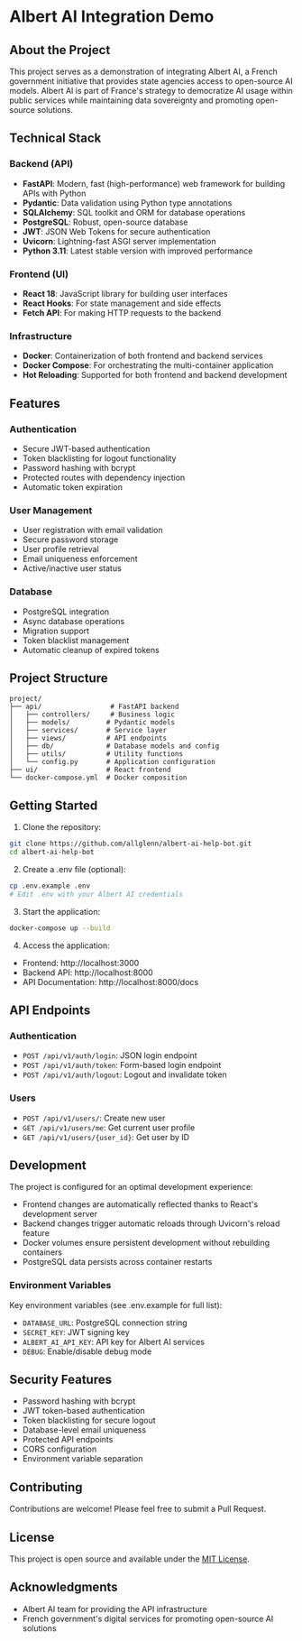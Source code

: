 # Albert AI Integration Demo

## About the Project

This project serves as a demonstration of integrating Albert AI, a French government initiative that provides state agencies access to open-source AI models. Albert AI is part of France's strategy to democratize AI usage within public services while maintaining data sovereignty and promoting open-source solutions.

## Technical Stack

### Backend (API)
- **FastAPI**: Modern, fast (high-performance) web framework for building APIs with Python
- **Pydantic**: Data validation using Python type annotations
- **SQLAlchemy**: SQL toolkit and ORM for database operations
- **PostgreSQL**: Robust, open-source database
- **JWT**: JSON Web Tokens for secure authentication
- **Uvicorn**: Lightning-fast ASGI server implementation
- **Python 3.11**: Latest stable version with improved performance

### Frontend (UI)
- **React 18**: JavaScript library for building user interfaces
- **React Hooks**: For state management and side effects
- **Fetch API**: For making HTTP requests to the backend

### Infrastructure
- **Docker**: Containerization of both frontend and backend services
- **Docker Compose**: For orchestrating the multi-container application
- **Hot Reloading**: Supported for both frontend and backend development

## Features

### Authentication
- Secure JWT-based authentication
- Token blacklisting for logout functionality
- Password hashing with bcrypt
- Protected routes with dependency injection
- Automatic token expiration

### User Management
- User registration with email validation
- Secure password storage
- User profile retrieval
- Email uniqueness enforcement
- Active/inactive user status

### Database
- PostgreSQL integration
- Async database operations
- Migration support
- Token blacklist management
- Automatic cleanup of expired tokens

## Project Structure
```
project/
├── api/                 # FastAPI backend
│   ├── controllers/     # Business logic
│   ├── models/         # Pydantic models
│   ├── services/       # Service layer
│   ├── views/          # API endpoints
│   ├── db/             # Database models and config
│   ├── utils/          # Utility functions
│   └── config.py       # Application configuration
├── ui/                 # React frontend
└── docker-compose.yml  # Docker composition
```

## Getting Started

1. Clone the repository:
```bash
git clone https://github.com/allglenn/albert-ai-help-bot.git
cd albert-ai-help-bot
```

2. Create a .env file (optional):
```bash
cp .env.example .env
# Edit .env with your Albert AI credentials
```

3. Start the application:
```bash
docker-compose up --build
```

4. Access the application:
- Frontend: http://localhost:3000
- Backend API: http://localhost:8000
- API Documentation: http://localhost:8000/docs

## API Endpoints

### Authentication
- `POST /api/v1/auth/login`: JSON login endpoint
- `POST /api/v1/auth/token`: Form-based login endpoint
- `POST /api/v1/auth/logout`: Logout and invalidate token

### Users
- `POST /api/v1/users/`: Create new user
- `GET /api/v1/users/me`: Get current user profile
- `GET /api/v1/users/{user_id}`: Get user by ID

## Development

The project is configured for an optimal development experience:
- Frontend changes are automatically reflected thanks to React's development server
- Backend changes trigger automatic reloads through Uvicorn's reload feature
- Docker volumes ensure persistent development without rebuilding containers
- PostgreSQL data persists across container restarts

### Environment Variables

Key environment variables (see .env.example for full list):
- `DATABASE_URL`: PostgreSQL connection string
- `SECRET_KEY`: JWT signing key
- `ALBERT_AI_API_KEY`: API key for Albert AI services
- `DEBUG`: Enable/disable debug mode

## Security Features

- Password hashing with bcrypt
- JWT token-based authentication
- Token blacklisting for secure logout
- Database-level email uniqueness
- Protected API endpoints
- CORS configuration
- Environment variable separation

## Contributing

Contributions are welcome! Please feel free to submit a Pull Request.

## License

This project is open source and available under the [MIT License](LICENSE).

## Acknowledgments

- Albert AI team for providing the API infrastructure
- French government's digital services for promoting open-source AI solutions

